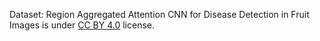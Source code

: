 Dataset: Region Aggregated Attention CNN for Disease Detection in Fruit Images is under [CC BY 4.0](https://creativecommons.org/licenses/by/4.0/legalcode) license.